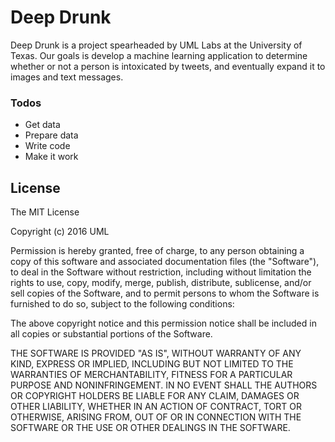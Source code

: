 # Deep Drunk

Deep Drunk is a project spearheaded by UML Labs at the University of Texas. Our goals is develop a machine learning application to determine whether or not a person is intoxicated by tweets, and eventually expand it to images and text messages.

### Todos

 - Get data
 - Prepare data
 - Write code
 - Make it work

License
----
The MIT License

Copyright (c) 2016 UML

Permission is hereby granted, free of charge, to any person obtaining a copy
of this software and associated documentation files (the "Software"), to deal
in the Software without restriction, including without limitation the rights
to use, copy, modify, merge, publish, distribute, sublicense, and/or sell
copies of the Software, and to permit persons to whom the Software is
furnished to do so, subject to the following conditions:

The above copyright notice and this permission notice shall be included in
all copies or substantial portions of the Software.

THE SOFTWARE IS PROVIDED "AS IS", WITHOUT WARRANTY OF ANY KIND, EXPRESS OR
IMPLIED, INCLUDING BUT NOT LIMITED TO THE WARRANTIES OF MERCHANTABILITY,
FITNESS FOR A PARTICULAR PURPOSE AND NONINFRINGEMENT. IN NO EVENT SHALL THE
AUTHORS OR COPYRIGHT HOLDERS BE LIABLE FOR ANY CLAIM, DAMAGES OR OTHER
LIABILITY, WHETHER IN AN ACTION OF CONTRACT, TORT OR OTHERWISE, ARISING FROM,
OUT OF OR IN CONNECTION WITH THE SOFTWARE OR THE USE OR OTHER DEALINGS IN
THE SOFTWARE.
